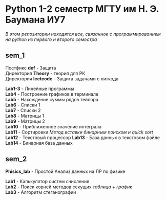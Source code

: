 # Python 1-2 семестр МГТУ им Н. Э. Баумана ИУ7

_В этом репозитории находятся все, связанное с программированием на python из первого и второго семестра_

## sem_1

Постфикс **def** - Защита  
Директория **Theory** - теория для РК  
Директория **leetcode** - Защита задачами с литкода

**Lab1-3** - Линейные программы  
**Lab4** - Построение графиков в терминале  
**Lab5** - Нахождение суммы рядов тейлора  
**Lab6** - Списки 1  
**Lab7** - Списки 2  
**Lab8** - Матрицы 1  
**Lab9** - Матрицы 2  
**Lab10** - Приближенное значение интеграла  
**Lab11** - Сортировки _Метод вставки бинарным поиском и quick sort_  
**Lab12** - Текстовый процессор
**Lab13** - База данных в текстовом файле  
**Lab14** - Бинарная база данных 


## sem_2
**Phisics_lab** - Простой Анализ данных на ЛР по физике

**Lab1** - Калькулятор систем счисления  
**Lab2** - Поиск корней методов секущих _таблица + график_  
**Lab3** - Алгоритм стеганографии  